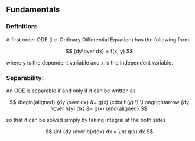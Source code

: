 ## Fundamentals

### Definition:

A first order ODE (i.e. Ordinary Differential Equation) has the following form

$$
{dy\over dx} = f(x, y)
$$

where y is the dependent variable and x is the independent variable.

### Separability:

An ODE is separable if and only if it can be written as

$$
\begin{aligned}
{dy \over dx} &= g(x) \cdot h(y) \\
\Longrightarrow {dy \over h(y) dx} &= g(x)
\end{aligned}
$$

so that it can be solved simply by taking integral at the both sides

$$
\int {dy \over h(y)dx} dx = \int g(x) dx
$$

